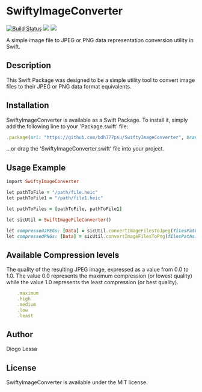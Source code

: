 # SwiftyImageConverter
[![Build Status](https://app.bitrise.io/app/ae0d9755-7254-4a32-aa83-268ee76b0b72/status.svg?token=hBH9HuB3dPkMHw8ls21SFw&branch=main)](https://app.bitrise.io/app/ae0d9755-7254-4a32-aa83-268ee76b0b72)
[![](https://img.shields.io/endpoint?url=https%3A%2F%2Fswiftpackageindex.com%2Fapi%2Fpackages%2Fbdh777psu%2FSwiftyImageConverter%2Fbadge%3Ftype%3Dswift-versions)](https://swiftpackageindex.com/bdh777psu/SwiftyImageConverter)
[![](https://img.shields.io/endpoint?url=https%3A%2F%2Fswiftpackageindex.com%2Fapi%2Fpackages%2Fbdh777psu%2FSwiftyImageConverter%2Fbadge%3Ftype%3Dplatforms)](https://swiftpackageindex.com/bdh777psu/SwiftyImageConverter)

A simple image file to JPEG or PNG data representation conversion utility in Swift.


## Description
This Swift Package was designed to be a simple utility tool to convert image files to their JPEG or PNG data format equivalents.


## Installation
SwiftyImageConverter is available as a Swift Package. To install
it, simply add the following line to your 'Package.swift' file:

```ruby
.package(url: "https://github.com/bdh777psu/SwiftyImageConverter", branch: "main"),
```

...or drag the 'SwiftyImageConverter.swift' file into your project.


## Usage Example
```ruby
import SwiftyImageConverter

let pathToFile = "/path/file.heic"
let pathToFile1 = "/path/file1.heic"

let pathToFiles = [pathToFile, pathToFile1]

let sicUtil = SwiftImageFileConverter()

let compressedJPEGs: [Data] = sicUtil.convertImageFilesToJpeg(filesPaths: pathToFiles, compression: .maximum)
let compressedPNGs: [Data] = sicUtil.convertImageFilesToPng(filesPaths: pathToFiles)
```

## Available Compression levels
The quality of the resulting JPEG image, expressed as a value from 0.0 to 1.0. The value 0.0 represents the maximum compression (or lowest quality) while the value 1.0 represents the least compression (or best quality).

```ruby
    .maximum
    .high
    .medium
    .low
    .least
```

## Author
Diogo Lessa


## License
SwiftyImageConverter is available under the MIT license. 
